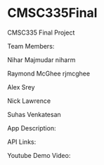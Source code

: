 # CMSC335Final
CMSC335 Final Project

Team Members:

Nihar Majmudar niharm

Raymond McGhee rjmcghee

Alex Srey

Nick Lawrence

Suhas Venkatesan

App Description:

API Links:

Youtube Demo Video:
